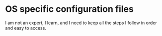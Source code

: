 # OS specific configuration files

I am not an expert, I learn, and I need to keep all the steps I follow in order and easy to access.